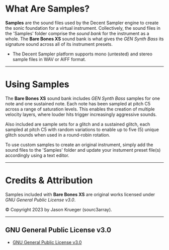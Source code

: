 # What Are Samples?

**Samples** are the sound files used by the Decent Sampler engine to create the sonic foundation for a virtual instrument. Collectively, the sound files in the 'Samples' folder comprise the *sound bank* for the instrument as a whole. The **Bare Bones XS** sound bank is what gives the *GEN Synth Bass* its signature sound across all of its instrument presets.

 - The Decent Sampler platform supports mono (untested) and stereo sample files in WAV or AIFF format.

***

# Using Samples

The **Bare Bones XS** sound bank includes *GEN Synth Bass* samples for one note and one sustained note. Each note has been sampled at pitch C5 across a range of saturation levels. This enables the creation of multiple velocity layers, where louder hits trigger increasingly aggressive sounds.

Also included are sample sets for a glitch and a sustained glitch, each sampled at pitch C5 with random variations to enable up to five (5) unique glitch sounds when used in a round-robin rotation.

To use custom samples to create an original instrument, simply add the sound files to the 'Samples' folder and update your instument preset file(s) accordingly using a text editor.

***

# Credits & Attribution

Samples included with **Bare Bones XS** are original works licensed under *GNU General Public License v3.0*.

© Copyright 2023 by Jason Krueger (sourc3array).

***

## GNU General Public License v3.0

- [GNU General Public License v3.0]( https://www.gnu.org/licenses/gpl-3.0.en.html )
